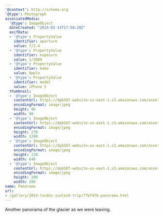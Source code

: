 ```yaml
---
'@context': http://schema.org
'@type': Photograph
associatedMedia:
  '@type': ImageObject
  dateCreated: "2014-03-14T17:50:20Z"
  exifData:
  - '@type': PropertyValue
    identifier: aperture
    value: f/2.4
  - '@type': PropertyValue
    identifier: exposure
    value: 1/1004
  - '@type': PropertyValue
    identifier: make
    value: Apple
  - '@type': PropertyValue
    identifier: model
    value: iPhone 5
  thumbnail:
  - '@type': ImageObject
    contentUrl: https://dpb587-website-us-east-1.s3.amazonaws.com/asset/gallery/2014-london-iceland-trip/77bf47b-panorama~96x96.jpg
    encodingFormat: image/jpeg
    height: 96
    width: 96
  - '@type': ImageObject
    contentUrl: https://dpb587-website-us-east-1.s3.amazonaws.com/asset/gallery/2014-london-iceland-trip/77bf47b-panorama~1280.jpg
    encodingFormat: image/jpeg
    height: 276
    width: 1280
  - '@type': ImageObject
    contentUrl: https://dpb587-website-us-east-1.s3.amazonaws.com/asset/gallery/2014-london-iceland-trip/77bf47b-panorama~640w.jpg
    encodingFormat: image/jpeg
    height: 138
    width: 640
  - '@type': ImageObject
    contentUrl: https://dpb587-website-us-east-1.s3.amazonaws.com/asset/gallery/2014-london-iceland-trip/77bf47b-panorama~200x200.jpg
    encodingFormat: image/jpeg
    height: 200
    width: 200
name: Panorama
url:
- /gallery/2014-london-iceland-trip/77bf47b-panorama.html
---
```


Another panorama of the glacier as we were leaving.
